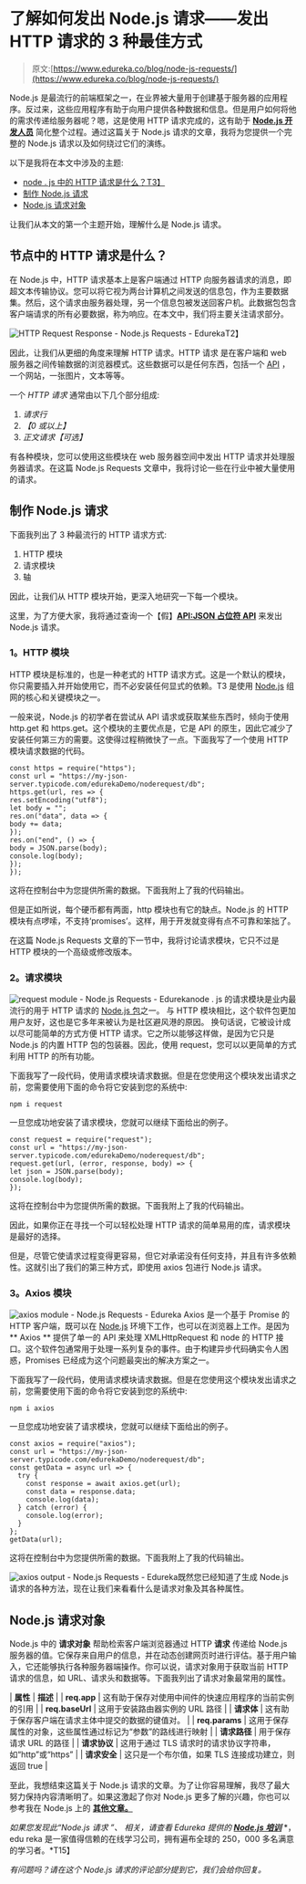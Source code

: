 # 了解如何发出 Node.js 请求——发出 HTTP 请求的 3 种最佳方式

> 原文:[https://www.edureka.co/blog/node-js-requests/](https://www.edureka.co/blog/node-js-requests/)

Node.js 是最流行的前端框架之一，在业界被大量用于创建基于服务器的应用程序。反过来，这些应用程序有助于向用户提供各种数据和信息。但是用户如何将他的需求传递给服务器呢？嗯，这是使用 HTTP 请求完成的，这有助于 **[Node.js 开发人员](https://www.edureka.co/blog/nodejs-tutorial)** 简化整个过程。通过这篇关于 Node.js 请求的文章，我将为您提供一个完整的 Node.js 请求以及如何绕过它们的演练。

以下是我将在本文中涉及的主题:

*   [node . js 中的 HTTP 请求是什么？T3】](#httprequest)
*   [制作 Node.js 请求](#makingrequest)
*   [Node.js 请求对象](#requestobject)

让我们从本文的第一个主题开始，理解什么是 Node.js 请求。

## **节点中的 HTTP 请求是什么？**

在 Node.js 中，HTTP 请求基本上是客户端通过 HTTP 向服务器请求的消息，即 超文本传输协议。您可以将它视为两台计算机之间发送的信息包，作为主要数据集。然后，这个请求由服务器处理，另一个信息包被发送回客户机。此数据包包含客户端请求的所有必要数据，称为响应。在本文中，我们将主要关注请求部分。

![HTTP Request Response - Node.js Requests - Edureka](../Images/80afdf49372e7551059552f50248b77b.png)T2】

因此，让我们从更细的角度来理解 HTTP 请求。HTTP 请求 是在客户端和 web 服务器之间传输数据的浏览器模式。这些数据可以是任何东西，包括一个 [API](https://www.edureka.co/blog/rest-api-with-node-js/) ，一个网站，一张图片，文本等等。

一个 *HTTP 请求* 通常由以下几个部分组成:

1.  *请求行*
2.  *【0 或以上】*
3.  *正文请求【可选】*

有各种模块，您可以使用这些模块在 web 服务器空间中发出 HTTP 请求并处理服务器请求。在这篇 Node.js Requests 文章中，我将讨论一些在行业中被大量使用的请求。

## **制作 Node.js 请求**

下面我列出了 3 种最流行的 HTTP 请求方式:

1.  HTTP 模块
2.  请求模块
3.  轴

因此，让我们从 HTTP 模块开始，更深入地研究一下每一个模块。

这里，为了方便大家，我将通过查询一个【假】**[API:JSON 占位符 API](https://my-json-server.typicode.com/edurekaDemo/noderequest)** 来发出 Node.js 请求。

### **1。HTTP 模块**

HTTP 模块是标准的，也是一种老式的 HTTP 请求方式。这是一个默认的模块，你只需要插入并开始使用它，而不必安装任何显式的依赖。T3 是使用 [Node.js](https://www.edureka.co/blog/node-js-express-tutorial/) 组网的核心和关键模块之一。

一般来说，Node.js 的初学者在尝试从 API 请求或获取某些东西时，倾向于使用 http.get 和 https.get。这个模块的主要优点是，它是 API 的原生，因此它减少了安装任何第三方的需要。这使得过程稍微快了一点。下面我写了一个使用 HTTP 模块请求数据的代码。

```
const https = require("https");
const url = "https://my-json-server.typicode.com/edurekaDemo/noderequest/db";
https.get(url, res => {
res.setEncoding("utf8");
let body = "";
res.on("data", data => {
body += data;
});
res.on("end", () => {
body = JSON.parse(body);
console.log(body);
});
});
```

这将在控制台中为您提供所需的数据。下面我附上了我的代码输出。

但是正如所说，每个硬币都有两面，http 模块也有它的缺点。Node.js 的 HTTP 模块有点啰嗦，不支持‘promises’。这样，用于开发就变得有点不可靠和笨拙了。

在这篇 Node.js Requests 文章的下一节中，我将讨论请求模块，它只不过是 HTTP 模块的一个高级或修改版本。

### **2。请求模块**

![request module - Node.js Requests - Edureka](../Images/2a030beb6bd138f5f3155226f683e1cf.png)node . js 的请求模块是业内最流行的用于 HTTP 请求的 [Node.js 包](https://www.edureka.co/blog/rest-api-with-node-js/)之一。 与  HTTP  模块相比，这个软件包更加用户友好，这也是它多年来被认为是社区避风港的原因。 换句话说，它被设计成以尽可能简单的方式方便 HTTP 请求。它之所以能够这样做，是因为它只是 Node.js 的内置 HTTP 包的包装器。因此，使用 request，您可以以更简单的方式利用 HTTP 的所有功能。

下面我写了一段代码，使用请求模块请求数据。但是在您使用这个模块发出请求之前，您需要使用下面的命令将它安装到您的系统中:

```
npm i request
```

一旦您成功地安装了请求模块，您就可以继续下面给出的例子。

```
const request = require("request");
const url = "https://my-json-server.typicode.com/edurekaDemo/noderequest/db";
request.get(url, (error, response, body) => {
let json = JSON.parse(body);
console.log(body);
}); 
```

这将在控制台中为您提供所需的数据。下面我附上了我的代码输出。

因此，如果你正在寻找一个可以轻松处理 HTTP 请求的简单易用的库，请求模块是最好的选择。

但是，尽管它使请求过程变得更容易，但它对承诺没有任何支持，并且有许多依赖性。这就引出了我们的第三种方式，即使用 axios 包进行 Node.js 请求。

### **3。Axios 模块**

![axios module - Node.js Requests - Edureka](../Images/6213dfcbb3e3c2be911e5ed11948ddd5.png) Axios  是一个基于  Promise  的 HTTP 客户端，既可以在 [Node.js](https://www.edureka.co/blog/nodejs-tutorial/) 环境下工作，也可以在浏览器上工作。是因为 ** Axios ** 提供了单一的 API 来处理 XMLHttpRequest 和 node 的 HTTP 接口。这个软件包通常用于处理一系列复杂的事件。由于构建异步代码确实令人困惑，Promises 已经成为这个问题最突出的解决方案之一。

下面我写了一段代码，使用请求模块请求数据。但是在您使用这个模块发出请求之前，您需要使用下面的命令将它安装到您的系统中:

```
npm i axios
```

一旦您成功地安装了请求模块，您就可以继续下面给出的例子。

```
const axios = require("axios");
const url = "https://my-json-server.typicode.com/edurekaDemo/noderequest/db";
const getData = async url => {
  try {
    const response = await axios.get(url);
    const data = response.data;
    console.log(data);
  } catch (error) {
    console.log(error);
  }
};
getData(url); 
```

这将在控制台中为您提供所需的数据。下面我附上了我的代码输出。

![axios output - Node.js Requests - Edureka](../Images/ef4b66adeb5f45b4195979551a3f6c39.png)既然您已经知道了生成 Node.js 请求的各种方法，现在让我们来看看什么是请求对象及其各种属性。

## **Node.js 请求对象**

Node.js 中的 **请求对象** 帮助检索客户端浏览器通过 HTTP **请求** 传递给 Node.js 服务器的值。它保存来自用户的信息，并在动态创建网页时进行评估。基于用户输入，它还能够执行各种服务器端操作。你可以说，请求对象用于获取当前 HTTP 请求的信息，如 URL、请求头和数据等。下面我列出了请求对象最常用的属性。

| **属性** | **描述** |
| **req.app** | 这有助于保存对使用中间件的快速应用程序的当前实例的引用 |
| **req.baseUrl** | 这用于安装路由器实例的 URL 路径 |
| **请求体** | 这有助于保存客户端在请求主体中提交的数据的键值对。 |
| **req.params** | 这用于保存属性的对象，这些属性通过标记为“参数”的路线进行映射 |
| **请求路径** | 用于保存请求 URL 的路径 |
| **请求协议** | 这用于通过 TLS 请求时的请求协议字符串，如“http”或“https” |
| **请求安全** | 这只是一个布尔值，如果 TLS 连接成功建立，则返回 true |

至此，我想结束这篇关于 Node.js 请求的文章。为了让你容易理解，我尽了最大努力保持内容清晰明了。如果这激起了你对 Node.js 更多了解的兴趣，你也可以参考我在 Node.js 上的 **[其他文章。](https://www.edureka.co/blog/nodejs-tutorial/)**

*如果您发现此“Node.js 请求* *”、* *相关，请查看 Edureka 提供的 [**Node.js 培训**](https://www.edureka.co/nodejs-certification-training)* *，edu reka 是一家值得信赖的在线学习公司，拥有遍布全球的 250，000 多名满意的学习者。*T15】

*有问题吗？请在这个 *Node.js 请求*的评论部分提到它，我们会给你回复。*